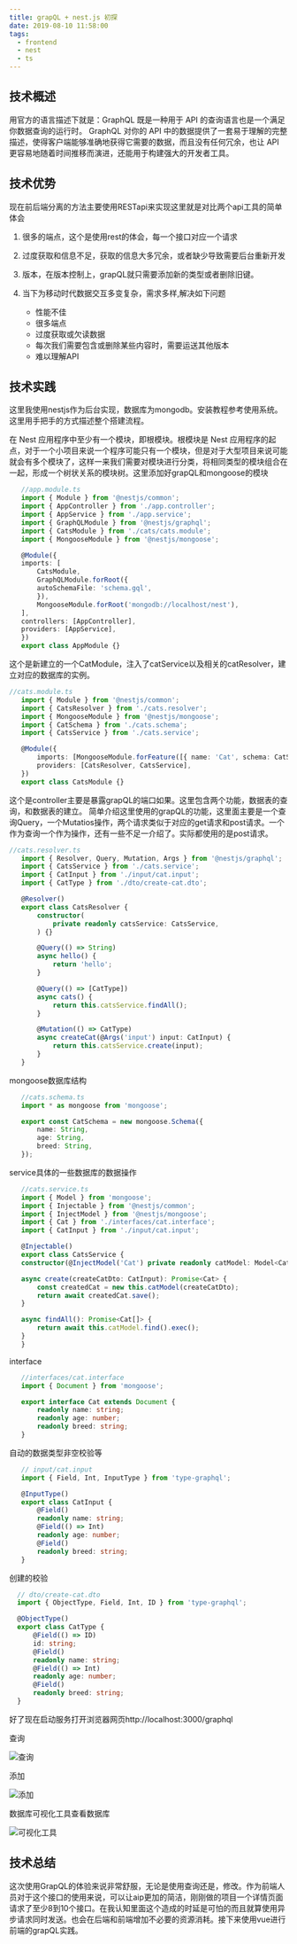 ```yaml
---
title: grapQL + nest.js 初探
date: 2019-08-10 11:58:00
tags:
  - frontend
  - nest
  - ts
---
```


## 技术概述

 用官方的语言描述下就是：GraphQL 既是一种用于 API 的查询语言也是一个满足你数据查询的运行时。 GraphQL 对你的 API 中的数据提供了一套易于理解的完整描述，使得客户端能够准确地获得它需要的数据，而且没有任何冗余，也让 API 更容易地随着时间推移而演进，还能用于构建强大的开发者工具。

## 技术优势

 现在前后端分离的方法主要使用RESTapi来实现这里就是对比两个api工具的简单体会

 1. 很多的端点，这个是使用rest的体会，每一个接口对应一个请求

 2. 过度获取和信息不足，获取的信息大多冗余，或者缺少导致需要后台重新开发

 3. 版本，在版本控制上，grapQL就只需要添加新的类型或者删除旧键。

 4. 当下为移动时代数据交互多变复杂，需求多样,解决如下问题
    * 性能不佳
    * 很多端点
    * 过度获取或欠读数据
    * 每次我们需要包含或删除某些内容时，需要运送其他版本
    * 难以理解API

## 技术实践

 这里我使用nestjs作为后台实现，数据库为mongodb。安装教程参考使用系统。这里用手把手的方式描述整个搭建流程。

 在 Nest 应用程序中至少有一个模块，即根模块。根模块是 Nest 应用程序的起点，对于一个小项目来说一个程序可能只有一个模块，但是对于大型项目来说可能就会有多个模块了，这样一来我们需要对模块进行分类，将相同类型的模块组合在一起，形成一个树状关系的模块树。这里添加好grapQL和mongoose的模块

 ```ts
    //app.module.ts
    import { Module } from '@nestjs/common';
    import { AppController } from './app.controller';
    import { AppService } from './app.service';
    import { GraphQLModule } from '@nestjs/graphql';
    import { CatsModule } from './cats/cats.module';
    import { MongooseModule } from '@nestjs/mongoose';

    @Module({
    imports: [
        CatsModule,
        GraphQLModule.forRoot({
        autoSchemaFile: 'schema.gql',
        }),
        MongooseModule.forRoot('mongodb://localhost/nest'),
    ],
    controllers: [AppController],
    providers: [AppService],
    })
    export class AppModule {}

 ```

 这个是新建立的一个CatModule，注入了catService以及相关的catResolver，建立对应的数据库的实例。

 ```ts
 //cats.module.ts
    import { Module } from '@nestjs/common';
    import { CatsResolver } from './cats.resolver';
    import { MongooseModule } from '@nestjs/mongoose';
    import { CatSchema } from './cats.schema';
    import { CatsService } from './cats.service';

    @Module({
        imports: [MongooseModule.forFeature([{ name: 'Cat', schema: CatSchema }])],
        providers: [CatsResolver, CatsService],
    })
    export class CatsModule {}

 ```

 这个是controller主要是暴露grapQL的端口如果。这里包含两个功能，数据表的查询，和数据表的建立。
 简单介绍这里使用的grapQL的功能，这里面主要是一个查询Query，一个Mutatios操作，两个请求类似于对应的get请求和post请求。一个作为查询一个作为操作，还有一些不足一介绍了。实际都使用的是post请求。

 ```ts
 //cats.resolver.ts
    import { Resolver, Query, Mutation, Args } from '@nestjs/graphql';
    import { CatsService } from './cats.service';
    import { CatInput } from './input/cat.input';
    import { CatType } from './dto/create-cat.dto';

    @Resolver()
    export class CatsResolver {
        constructor(
            private readonly catsService: CatsService,
        ) {}

        @Query(() => String)
        async hello() {
            return 'hello';
        }

        @Query(() => [CatType])
        async cats() {
            return this.catsService.findAll();
        }

        @Mutation(() => CatType)
        async createCat(@Args('input') input: CatInput) {
            return this.catsService.create(input);
        }
    }

 ```
 
 mongoose数据库结构

 ```ts
    //cats.schema.ts
    import * as mongoose from 'mongoose';

    export const CatSchema = new mongoose.Schema({
        name: String,
        age: String,
        breed: String,
    });

 ```

 service具体的一些数据库的数据操作

 ```ts
    //cats.service.ts
    import { Model } from 'mongoose';
    import { Injectable } from '@nestjs/common';
    import { InjectModel } from '@nestjs/mongoose';
    import { Cat } from './interfaces/cat.interface';
    import { CatInput } from './input/cat.input';

    @Injectable()
    export class CatsService {
    constructor(@InjectModel('Cat') private readonly catModel: Model<Cat>) {}

    async create(createCatDto: CatInput): Promise<Cat> {
        const createdCat = new this.catModel(createCatDto);
        return await createdCat.save();
    }

    async findAll(): Promise<Cat[]> {
        return await this.catModel.find().exec();
    }
    }

 ```

  interface

 ```ts
    //interfaces/cat.interface
    import { Document } from 'mongoose';

    export interface Cat extends Document {
        readonly name: string;
        readonly age: number;
        readonly breed: string;
    }
 ```

 自动的数据类型非空校验等

 ```ts
    // input/cat.input
    import { Field, Int, InputType } from 'type-graphql';

    @InputType()
    export class CatInput {
        @Field()
        readonly name: string;
        @Field(() => Int)
        readonly age: number;
        @Field()
        readonly breed: string;
    }

 ```

   创建的校验

  ```ts
    // dto/create-cat.dto
    import { ObjectType, Field, Int, ID } from 'type-graphql';

    @ObjectType()
    export class CatType {
        @Field(() => ID)
        id: string;
        @Field()
        readonly name: string;
        @Field(() => Int)
        readonly age: number;
        @Field()
        readonly breed: string;
    }
 ```

 好了现在启动服务打开浏览器网页http://localhost:3000/graphql

 查询

 ![查询](./access/nestgrapQL/DeepinScreenshot_select-area_20190912113203.png)

 添加

 ![添加](./access/nestgrapQL/DeepinScreenshot_select-area_20190912113304.png)

 数据库可视化工具查看数据库

 ![可视化工具](./access/nestgrapQL/DeepinScreenshot_select-area_20190912113334.png)

## 技术总结

这次使用GrapQL的体验来说非常舒服，无论是使用查询还是，修改。作为前端人员对于这个接口的使用来说，可以让aip更加的简洁，刚刚做的项目一个详情页面请求了至少8到10个接口。在我认知里面这个造成的时延是可怕的而且就算使用异步请求同时发送。也会在后端和前端增加不必要的资源消耗。接下来使用vue进行前端的grapQL实践。
